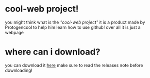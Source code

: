 # cool-web project!

you might think what is the *"cool-web project"*
it is a product made by Protogencool to help him learn how to use github!
over all it is just a webpage

# where can i download?
you can download it [here](https://github.com/protogencool/cool-web/releases)
make sure to read the releases note before downloading!
